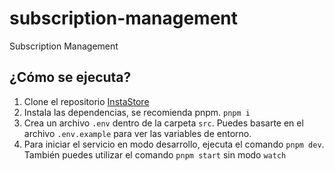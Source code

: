 # subscription-management

Subscription Management

## ¿Cómo se ejecuta?

1. Clone el repositorio [InstaStore](https://github.com/corteshvictor/subscription-management)
2. Instala las dependencias, se recomienda pnpm. `pnpm i`
3. Crea un archivo `.env` dentro de la carpeta `src`. Puedes basarte en el archivo `.env.example` para ver las variables de entorno.
4. Para iniciar el servicio en modo desarrollo, ejecuta el comando `pnpm dev`. También puedes utilizar el comando `pnpm start` sin modo `watch`
